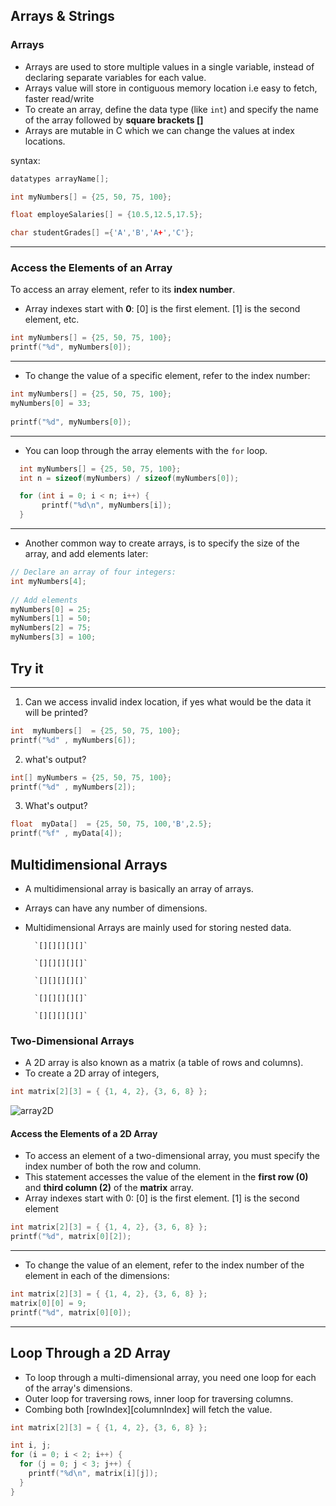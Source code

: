 ## Arrays & Strings

### Arrays

- Arrays are used to store multiple values in a single variable, instead of declaring separate variables for each value.
- Arrays value will store in contiguous memory location i.e easy to fetch, faster read/write
- To create an array, define the data type (like `int`) and specify the name of the array followed by **square brackets []**
- Arrays are mutable in C which we can change the values at index locations.

syntax:
```c
datatypes arrayName[];
``` 

```c
int myNumbers[] = {25, 50, 75, 100};

float employeSalaries[] = {10.5,12.5,17.5};

char studentGrades[] ={'A','B','A+','C'};
```
------------------------------------------------------------------------------------------------------------------------------------
### Access the Elements of an Array

To access an array element, refer to its **index number**.

- Array indexes start with  **0**: [0] is the first element. [1] is the second element, etc.

```c
int myNumbers[] = {25, 50, 75, 100};  
printf("%d", myNumbers[0]);
```
------------------------------------------------------------------------------------------------------------------------------------
- To change the value of a specific element, refer to the index number:
```c
int myNumbers[] = {25, 50, 75, 100};  
myNumbers[0] = 33;  
  
printf("%d", myNumbers[0]);
```

------------------------------------------------------------------------------------------------------------------------------------

- You can loop through the array elements with the `for` loop.

```c
  int myNumbers[] = {25, 50, 75, 100};  
  int n = sizeof(myNumbers) / sizeof(myNumbers[0]);

  for (int i = 0; i < n; i++) {  
       printf("%d\n", myNumbers[i]); 
  }
```

------------------------------------------------------------------------------------------------------------------------------------

- Another common way to create arrays, is to specify the size of the array, and add elements later:
```c
// Declare an array of four integers:  
int myNumbers[4];  
  
// Add elements  
myNumbers[0] = 25;  
myNumbers[1] = 50;  
myNumbers[2] = 75;  
myNumbers[3] = 100;
```

## Try it
------------------------------------------------------------------------------------------------------------------------------------
1. Can we access invalid index location, if yes what would be the data it will be printed?
```c
int  myNumbers[]  = {25, 50, 75, 100};
printf("%d" , myNumbers[6]);
```
2. what's output?

```c
int[] myNumbers = {25, 50, 75, 100};
printf("%d" , myNumbers[2]);
```

3. What's output?
```c
float  myData[]  = {25, 50, 75, 100,'B',2.5};
printf("%f" , myData[4]);
```

## Multidimensional Arrays

- A multidimensional array is basically an array of arrays.
- Arrays can have any number of dimensions.
- Multidimensional Arrays are mainly used for storing nested data.

		`[][][][][]`

		`[][][][][]`

		`[][][][][]`

		`[][][][][]`

		`[][][][][]`

### Two-Dimensional Arrays

- A 2D array is also known as a matrix (a table of rows and columns).
- To create a 2D array of integers,
```c
int matrix[2][3] = { {1, 4, 2}, {3, 6, 8} };
```

![array2D](https://i.imgur.com/cYTvJh1.png)

#### Access the Elements of a 2D Array

- To access an element of a two-dimensional array, you must specify the index number of both the row and column.
- This statement accesses the value of the element in the  **first row (0)**  and  **third column (2)**  of the  **matrix**  array.
- Array indexes start with 0: [0] is the first element. [1] is the second element
```c
int matrix[2][3] = { {1, 4, 2}, {3, 6, 8} };  
printf("%d", matrix[0][2]);
```

------------------------------------------------------------------------------------------------------------------------------------
- To change the value of an element, refer to the index number of the element in each of the dimensions:

```c
int matrix[2][3] = { {1, 4, 2}, {3, 6, 8} };  
matrix[0][0] = 9;    
printf("%d", matrix[0][0]);
```

---------------------------------------------------------------------------------------------------------------------------------
## Loop Through a 2D Array
- To loop through a multi-dimensional array, you need one loop for each of the array's dimensions.
- Outer loop for traversing rows, inner loop for traversing columns.  
- Combing both [rowIndex][columnIndex]  will fetch the value.
```c
int matrix[2][3] = { {1, 4, 2}, {3, 6, 8} };

int i, j;
for (i = 0; i < 2; i++) {
  for (j = 0; j < 3; j++) {
    printf("%d\n", matrix[i][j]);
  }
}
```



